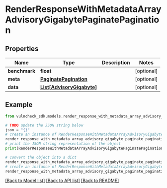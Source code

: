 # RenderResponseWithMetadataArrayAdvisoryGigabytePaginatePagination


## Properties

Name | Type | Description | Notes
------------ | ------------- | ------------- | -------------
**benchmark** | **float** |  | [optional] 
**meta** | [**PaginatePagination**](PaginatePagination.md) |  | [optional] 
**data** | [**List[AdvisoryGigabyte]**](AdvisoryGigabyte.md) |  | [optional] 

## Example

```python
from vulncheck_sdk.models.render_response_with_metadata_array_advisory_gigabyte_paginate_pagination import RenderResponseWithMetadataArrayAdvisoryGigabytePaginatePagination

# TODO update the JSON string below
json = "{}"
# create an instance of RenderResponseWithMetadataArrayAdvisoryGigabytePaginatePagination from a JSON string
render_response_with_metadata_array_advisory_gigabyte_paginate_pagination_instance = RenderResponseWithMetadataArrayAdvisoryGigabytePaginatePagination.from_json(json)
# print the JSON string representation of the object
print(RenderResponseWithMetadataArrayAdvisoryGigabytePaginatePagination.to_json())

# convert the object into a dict
render_response_with_metadata_array_advisory_gigabyte_paginate_pagination_dict = render_response_with_metadata_array_advisory_gigabyte_paginate_pagination_instance.to_dict()
# create an instance of RenderResponseWithMetadataArrayAdvisoryGigabytePaginatePagination from a dict
render_response_with_metadata_array_advisory_gigabyte_paginate_pagination_from_dict = RenderResponseWithMetadataArrayAdvisoryGigabytePaginatePagination.from_dict(render_response_with_metadata_array_advisory_gigabyte_paginate_pagination_dict)
```
[[Back to Model list]](../README.md#documentation-for-models) [[Back to API list]](../README.md#documentation-for-api-endpoints) [[Back to README]](../README.md)


